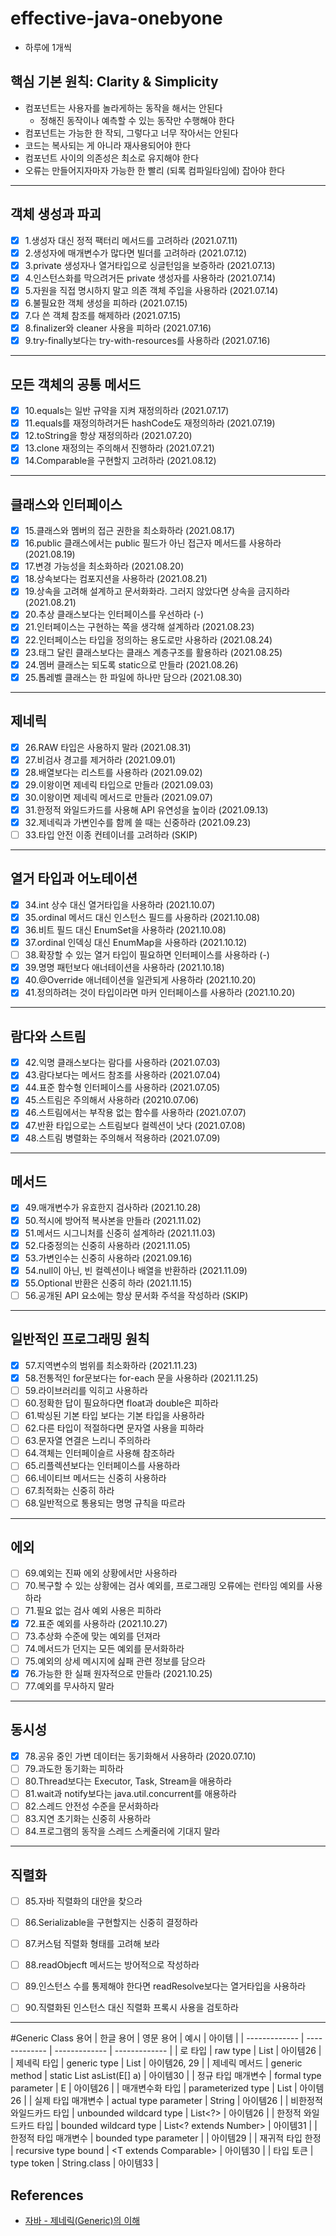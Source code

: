 # effective-java-onebyone
* 하루에 1개씩

## 핵심 기본 원칙: Clarity & Simplicity
* 컴포넌트는 사용자를 놀라게하는 동작을 해서는 안된다
  * 정해진 동작이나 예측할 수 있는 동작만 수행해야 한다
* 컴포넌트는 가능한 한 작되, 그렇다고 너무 작아서는 안된다
* 코드는 복사되는 게 아니라 재사용되어야 한다
* 컴포넌트 사이의 의존성은 최소로 유지해야 한다
* 오류는 만들어지자마자 가능한 한 빨리 (되록 컴파일타임에) 잡아야 한다

---
## 객체 생성과 파괴
- [x] 1.생성자 대신 정적 팩터리 메서드를 고려하라 (2021.07.11)
- [x] 2.생성자에 매개변수가 많다면 빌더를 고려하라 (2021.07.12)
- [x] 3.private 생성자나 열거타입으로 싱글턴임을 보증하라 (2021.07.13)
- [x] 4.인스턴스화를 막으려거든 private 생성자를 사용하라 (2021.07.14)
- [x] 5.자원을 직접 명시하지 말고 의존 객체 주입을 사용하라 (2021.07.14)
- [x] 6.불필요한 객체 생성을 피하라 (2021.07.15)
- [x] 7.다 쓴 객체 참조를 해제하라 (2021.07.15)
- [x] 8.finalizer와 cleaner 사용을 피하라 (2021.07.16)
- [x] 9.try-finally보다는 try-with-resources를 사용하라 (2021.07.16) 

---
## 모든 객체의 공통 메서드
- [x] 10.equals는 일반 규약을 지켜 재정의하라 (2021.07.17)
- [x] 11.equals를 재정의하려거든 hashCode도 재정의하라 (2021.07.19)
- [x] 12.toString을 항상 재정의하라 (2021.07.20)
- [x] 13.clone 재정의는 주의해서 진행하라 (2021.07.21)
- [x] 14.Comparable을 구현할지 고려하라 (2021.08.12)

---
## 클래스와 인터페이스
- [x] 15.클래스와 멤버의 접근 권한을 최소화하라 (2021.08.17)
- [x] 16.public 클래스에서는 public 필드가 아닌 접근자 메서드를 사용하라 (2021.08.19)
- [x] 17.변경 가능성을 최소화하라 (2021.08.20)
- [x] 18.상속보다는 컴포지션을 사용하라 (2021.08.21)
- [x] 19.상속을 고려해 설계하고 문서화화라. 그러지 않았다면 상속을 금지하라 (2021.08.21)
- [x] 20.추상 클래스보다는 인터페이스를 우선하라 (-)
- [x] 21.인터페이스는 구현하는 쪽을 생각해 설계하라 (2021.08.23)
- [x] 22.인터페이스는 타입을 정의하는 용도로만 사용하라 (2021.08.24)
- [x] 23.태그 달린 클래스보다는 클래스 계층구조를 활용하라 (2021.08.25)
- [x] 24.멤버 클래스는 되도록 static으로 만들라 (2021.08.26)
- [x] 25.톱레벨 클래스는 한 파일에 하나만 담으라 (2021.08.30)

---
## 제네릭
- [x] 26.RAW 타입은 사용하지 말라 (2021.08.31)
- [x] 27.비검사 경고를 제거하라 (2021.09.01)
- [x] 28.배열보다는 리스트를 사용하라 (2021.09.02)
- [x] 29.이왕이면 제네릭 타입으로 만들라 (2021.09.03)
- [x] 30.이왕이면 제네릭 메서드로 만들라 (2021.09.07)
- [x] 31.한정적 와일드카드를 사용해 API 유연성을 높이라 (2021.09.13)
- [x] 32.제네릭과 가변인수를 함께 쓸 때는 신중하라 (2021.09.23)
- [ ] 33.타입 안전 이종 컨테이너를 고려하라 (SKIP)

---
## 열거 타입과 어노테이션
- [x] 34.int 상수 대신 열거타입을 사용하라 (2021.10.07)
- [x] 35.ordinal 메서드 대신 인스턴스 필드를 사용하라 (2021.10.08)
- [x] 36.비트 필드 대신 EnumSet을 사용하라 (2021.10.08)
- [x] 37.ordinal 인덱싱 대신 EnumMap을 사용하라 (2021.10.12)
- [ ] 38.확장할 수 있는 열거 타입이 필요하면 인터페이스를 사용하라 (-)
- [x] 39.명명 패턴보다 애너테이션을 사용하라 (2021.10.18)
- [x] 40.@Override 애너테이션을 일관되게 사용하라 (2021.10.20)
- [x] 41.정의하려는 것이 타입이라면 마커 인터페이스를 사용하라 (2021.10.20)

---
## 람다와 스트림
- [x] 42.익명 클래스보다는 람다를 사용하라 (2021.07.03)
- [x] 43.람다보다는 메서드 참조를 사용하라 (2021.07.04)
- [x] 44.표준 함수형 인터페이스를 사용하라 (2021.07.05)
- [x] 45.스트림은 주의해서 사용하라 (20210.07.06)
- [x] 46.스트림에서는 부작용 없는 함수를 사용하라 (2021.07.07)
- [x] 47.반환 타입으로는 스트림보다 컬렉션이 낫다 (2021.07.08)
- [x] 48.스트림 병렬화는 주의해서 적용하라 (2021.07.09)

---
## 메서드
- [x] 49.매개변수가 유효한지 검사하라 (2021.10.28)
- [x] 50.적시에 방어적 복사본을 만들라 (2021.11.02)
- [x] 51.메서드 시그니처를 신중히 설계하라 (2021.11.03)
- [x] 52.다중정의는 신중히 사용하라 (2021.11.05)
- [x] 53.가변인수는 신중히 사용하라 (2021.09.16)
- [x] 54.null이 아닌, 빈 컬렉션이나 배열을 반환하라 (2021.11.09)
- [x] 55.Optional 반환은 신중히 하라 (2021.11.15)
- [ ] 56.공개된 API 요소에는 항상 문서화 주석을 작성하라 (SKIP)

---
## 일반적인 프로그래밍 원칙
- [x] 57.지역변수의 범위를 최소화하라 (2021.11.23)
- [x] 58.전통적인 for문보다는 for-each 문을 사용하라 (2021.11.25)
- [ ] 59.라이브러리를 익히고 사용하라
- [ ] 60.정확한 답이 필요하다면 float과 double은 피하라
- [ ] 61.박싱된 기본 타입 보다는 기본 타입을 사용하라
- [ ] 62.다른 타입이 적절하다면 문자열 사용을 피하라
- [ ] 63.문자열 연결은 느리니 주의하라
- [ ] 64.객체는 인터페이슬르 사용해 참조하라
- [ ] 65.리플렉션보다는 인터페이스를 사용하라
- [ ] 66.네이티브 메서드는 신중히 사용하라
- [ ] 67.최적화는 신중히 하라
- [ ] 68.일반적으로 통용되는 명명 규칙을 따르라

---
## 에외
- [ ] 69.예외는 진짜 에외 상황에서만 사용하라
- [ ] 70.복구할 수 있는 상황에는 검사 예외를, 프로그래밍 오류에는 런타임 예외를 사용하라
- [ ] 71.필요 없는 검사 예외 사용은 피하라
- [x] 72.표준 예외를 사용하라 (2021.10.27)
- [ ] 73.추상화 수준에 맞는 예외를 던져라
- [ ] 74.메서드가 던지는 모든 예외를 문서화하라
- [ ] 75.예외의 상세 메시지에 싪패 관련 정보를 담으라
- [x] 76.가능한 한 실패 원자적으로 만들라 (2021.10.25)
- [ ] 77.예외를 무사하지 말라

---
## 동시성
- [x]  78.공유 중인 가변 데이터는 동기화해서 사용하라 (2020.07.10)
- [ ]  79.과도한 동기화는 피하라
- [ ]  80.Thread보다는 Executor, Task, Stream을 애용하라
- [ ]  81.wait과 notify보다는 java.util.concurrent를 애용하라
- [ ]  82.스레드 안전성 수준을 문서화하라
- [ ]  83.지연 초기화는 신중히 사용하라
- [ ]  84.프로그램의 동작을 스레드 스케줄러에 기대지 말라

---
## 직렬화
- [ ]  85.자바 직렬화의 대안을 찾으라
- [ ]  86.Serializable을 구현할지는 신중히 결정하라
- [ ]  87.커스텀 직렬화 형태를 고려해 보라
- [ ]  88.readObjecft 메서드는 방어적으로 작성하라
- [ ]  89.인스턴스 수를 통제해야 한다면 readResolve보다는 열거타입을 사용하라
- [ ]  90.직렬화된 인스턴스 대신 직렬화 프록시 사용을 검토하라


---

#Generic Class 용어
| 한글 용어 | 영문 용어 | 예시 | 아이템 |
| ------------- | ------------- | ------------- | ------------- |
| 로 타입 | raw type | List | 아이템26 |
| 제네릭 타입 | generic type | List<E> | 아이템26, 29 |
| 제네릭 메서드 | generic method | static <E> List<E> asList(E[] a) | 아이템30 |
| 정규 타입 매개변수 | formal type parameter | E | 아이템26 |
| 매개변수화 타입 | parameterized type | List<String> | 아이템26 |
| 실제 타입 매개변수 | actual type parameter | String | 아이템26 |
| 비한정적 와일드카드 타입 | unbounded wildcard type | List<?> | 아이템26 |
| 한정적 와일드카드 타입 | bounded wildcard type | List<? extends Number> | 아이템31 |
| 한정적 타입 매개변수 | bounded type parameter | <E extends Number> | 아이템29 |
| 재귀적 타입 한정 | recursive type bound | <T extends Comparable<T>> | 아이템30 |
| 타입 토큰 | type token | String.class | 아이템33 |


## References
- [자바 - 제네릭(Generic)의 이해](https://st-lab.tistory.com/153)